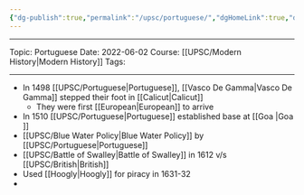 ```yaml
---
{"dg-publish":true,"permalink":"/upsc/portuguese/","dgHomeLink":true,"dgPassFrontmatter":false}
---
```


----

Topic: Portuguese
Date: 2022-06-02
Course: [[UPSC/Modern History|Modern History]]
Tags:

----


- In 1498 [[UPSC/Portuguese|Portuguese]], [[Vasco De Gamma|Vasco De Gamma]] stepped their foot in [[Calicut|Calicut]]
	- They were first [[European|European]] to arrive
- In 1510 [[UPSC/Portuguese|Portuguese]] established base at [[Goa |Goa ]]
- [[UPSC/Blue Water Policy|Blue Water Policy]] by [[UPSC/Portuguese|Portuguese]]
- [[UPSC/Battle of Swalley|Battle of Swalley]] in 1612 v/s [[UPSC/British|British]]
- Used [[Hoogly|Hoogly]] for piracy in 1631-32
-
